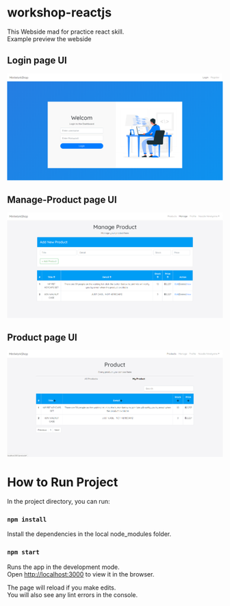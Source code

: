 # workshop-reactjs

This Webside mad for practice react skill. <br>
Example preview the webside <br>
## Login page UI
![](images/login-page.PNG)

## Manage-Product page UI
![](images/manage-page.PNG)

## Product page UI
![](images/show-product.PNG)

# How to Run Project
In the project directory, you can run:

### `npm install`
Install the dependencies in the local node_modules folder.

### `npm start`
Runs the app in the development mode.<br />
Open [http://localhost:3000](http://localhost:3000) to view it in the browser.

The page will reload if you make edits.<br />
You will also see any lint errors in the console.



